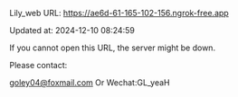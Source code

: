 Lily_web URL: https://ae6d-61-165-102-156.ngrok-free.app

Updated at: 2024-12-10 08:24:59

If you cannot open this URL, the server might be down.

Please contact: 

goley04@foxmail.com Or Wechat:GL_yeaH